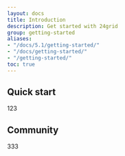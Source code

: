 ```yaml
---
layout: docs
title: Introduction
description: Get started with 24grid
group: getting-started
aliases:
- "/docs/5.1/getting-started/"
- "/docs/getting-started/"
- "/getting-started/"
toc: true
---
```


## Quick start

123

## Community


333
